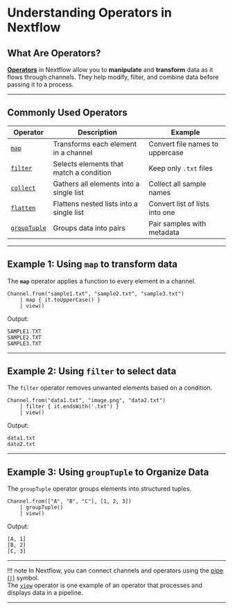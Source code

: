 # **Understanding Operators in Nextflow** 

## **What Are Operators?**  
[**Operators**](https://www.nextflow.io/docs/latest/reference/operator.html#operators) in Nextflow allow you to **manipulate** and **transform** data as it flows through channels.
They help modify, filter, and combine data before passing it to a process.  

---

## **Commonly Used Operators**  

| Operator | Description | Example |
|----------|-------------|---------|
| [`map`](https://www.nextflow.io/docs/latest/reference/operator.html#map) | Transforms each element in a channel | Convert file names to uppercase |
| [`filter`](https://www.nextflow.io/docs/latest/reference/operator.html#filter) | Selects elements that match a condition | Keep only `.txt` files |
| [`collect`](https://www.nextflow.io/docs/latest/reference/operator.html#collect) | Gathers all elements into a single list | Collect all sample names |
| [`flatten`](https://www.nextflow.io/docs/latest/reference/operator.html#flatten) | Flattens nested lists into a single list | Convert list of lists into one |
| [`groupTuple`](https://www.nextflow.io/docs/latest/reference/operator.html#grouptuple) | Groups data into pairs | Pair samples with metadata |

---

## **Example 1**: Using `map` to transform data 
The **`map`** operator applies a function to every element in a channel.  

```nextflow
Channel.from("sample1.txt", "sample2.txt", "sample3.txt")
    | map { it.toUpperCase() }
    | view()
```
Output:
```
SAMPLE1.TXT  
SAMPLE2.TXT  
SAMPLE3.TXT  
```
---

## **Example 2**: Using `filter` to select data
The `filter` operator removes unwanted elements based on a condition.
```nextflow
Channel.from("data1.txt", "image.png", "data2.txt")
    | filter { it.endsWith('.txt') }
    | view()
```
Output:
```
data1.txt  
data2.txt  

```
---

## **Example 3**: Using `groupTuple` to Organize Data
The `groupTuple` operator groups elements into structured tuples.
```nextflow
Channel.from(["A", "B", "C"], [1, 2, 3])
    | groupTuple()
    | view()
```
Output:
```
[A, 1]  
[B, 2]  
[C, 3]  
```
---

!!! note
    In Nextflow, you can connect channels and operators using the [pipe (`|`)](https://www.nextflow.io/docs/latest/workflow.html#pipe) symbol.  
    The [`view`](https://www.nextflow.io/docs/latest/reference/operator.html#view) operator is one example of an operator that processes and displays data in a pipeline.
    
---
